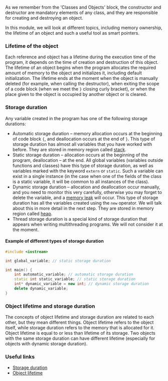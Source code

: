 As we remember from the 'Classes and Objects' block, the constructor and destructor are mandatory elements of any class, and they are responsible for creating and destroying an object.

In this module, we will look at different topics, including memory ownership, the lifetime of an object and such a useful tool as smart pointers. 

### Lifetime of the object 

Each reference and object has a lifetime during the execution time of the program, it depends on the time of creation and destruction of this object. The lifetime of an object begins when the program allocates the required amount of memory to the object and initializes it, including default initialization. The lifetime ends at the moment when the object is manually deleted (for example, when calling the destructor), when exiting the scope of a code block (when we meet the `}` closing curly bracket), or when the place given to the object is occupied by another object or is cleared.

### Storage duration
Any variable created in the program has one of the following storage durations:
- Automatic storage duration – memory allocation occurs at the beginning of code block `{`, and deallocation occurs at the end of `}`. This type of storage duration has almost all variables that you have worked with before. They are stored in memory region called [stack](https://en.wikipedia.org/wiki/Stack-based_memory_allocation).
- Static storage duration – allocation occurs at the beginning of the program, deallocation – at the end. All global variables (variables outside functions and classes) have this type of storage duration, as well as variables marked with the keyword `extern` or `static`. Such a variable can exist in a single instance (in the case when one of the fields of the class is a static variable, it will be common to all instances of the class).
- Dynamic storage duration – allocation and deallocation occur manually, and you need to monitor this very carefully, otherwise you may forget to delete the variable, and a [memory leak](https://en.wikipedia.org/wiki/Memory_leak) will occur. This type of storage duration has all the variables created using the `new` operator. We will talk about this in more detail in the next step. They are stored in memory region called [heap](https://en.wikipedia.org/wiki/Memory_management#HEAP).
- Thread storage duration is a special kind of storage duration that appears when writing multithreading programs. We will not consider it at the moment.

#### Example of different types of storage duration
```c++
#include <iostream>

int global_variable; // static storage duration

int main() {
    int automatic_variable; // automatic storage duration
    static int static_variable; // static storage duration
    int* dynamic_variable = new int; // dynamic storage duration
    delete dynamic_variable;
}
```

### Object lifetime and storage duration
The concepts of object lifetime and storage duration are related to each other, but they mean different things. Object lifetime refers to the object itself, while storage duration refers to the memory that is allocated for it. Object lifetime is equal to or less than lifetime of its storage. Two objects with the same storage duration can have different lifetime (especially for objects with dynamic storage duration).

### Useful links
- [Storage duration](https://en.cppreference.com/w/cpp/language/storage_duration)
- [Object lifetime](https://en.cppreference.com/w/cpp/language/lifetime)